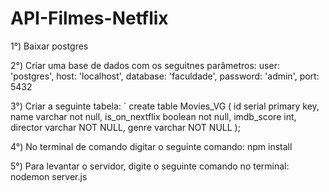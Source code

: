 # API-Filmes-Netflix

1°) Baixar postgres

2°) Criar uma base de dados com os seguitnes parâmetros:
    user: 'postgres',
    host: 'localhost',
    database: 'faculdade',
    password: 'admin',
    port: 5432
    
3°) Criar a seguinte tabela:
`
  create table Movies_VG (
	id serial primary key,
	name varchar not null,
	is_on_nextflix boolean not null,
	imdb_score int,
	director varchar NOT NULL,
	genre varchar NOT NULL
  );
 
  
4°) No terminal de comando digitar o seguinte comando: npm install

5°) Para levantar o servidor, digite o seguinte comando no terminal: nodemon server.js
